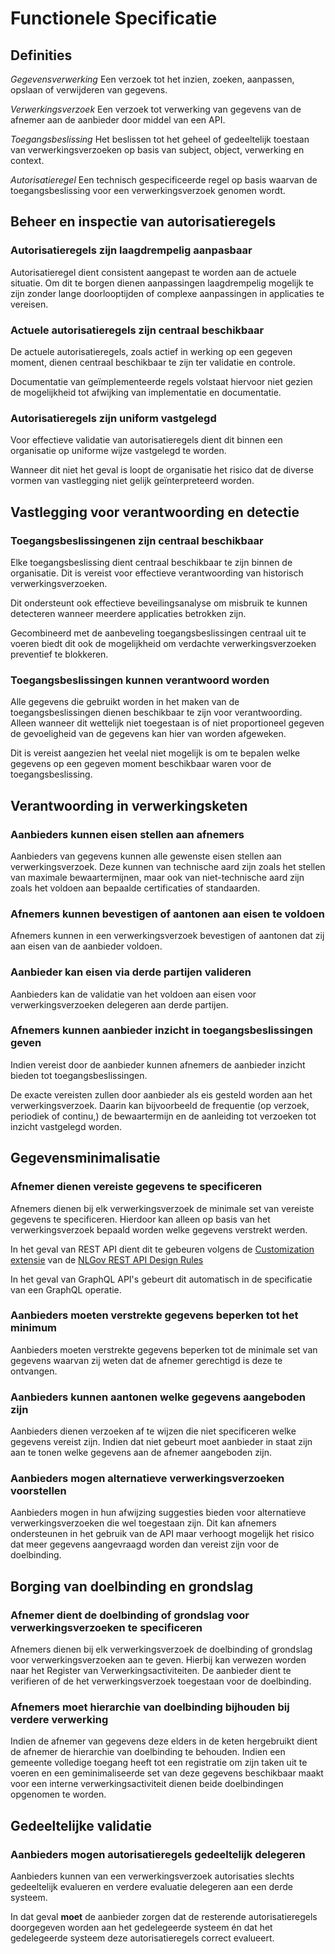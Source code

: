 # Functionele Specificatie

## Definities

<dfn>Gegevensverwerking</dfn> Een verzoek tot het inzien, zoeken, aanpassen, opslaan of verwijderen van gegevens.

<dfn>Verwerkingsverzoek</dfn> Een verzoek tot verwerking van gegevens van de afnemer aan de aanbieder door middel van een API.

<dfn>Toegangsbeslissing</dfn> Het beslissen tot het geheel of gedeeltelijk toestaan van verwerkingsverzoeken op basis van subject, object, verwerking en context.

<dfn>Autorisatieregel</dfn> Een technisch gespecificeerde regel op basis waarvan de toegangsbeslissing voor een verwerkingsverzoek genomen wordt.

## Beheer en inspectie van autorisatieregels

### Autorisatieregels zijn laagdrempelig aanpasbaar
Autorisatieregel dient consistent aangepast te worden aan de actuele situatie. Om dit te borgen dienen aanpassingen laagdrempelig mogelijk te zijn zonder lange doorlooptijden of complexe aanpassingen in applicaties te vereisen.


### Actuele autorisatieregels zijn centraal beschikbaar
De actuele autorisatieregels, zoals actief in werking op een gegeven moment, dienen centraal beschikbaar te zijn ter validatie en controle.

Documentatie van geïmplementeerde regels volstaat hiervoor niet gezien de mogelijkheid tot afwijking van implementatie en documentatie.

### Autorisatieregels zijn uniform vastgelegd
Voor effectieve validatie van autorisatieregels dient dit binnen een organisatie op uniforme wijze vastgelegd te worden.

Wanneer dit niet het geval is loopt de organisatie het risico dat de diverse vormen van vastlegging niet gelijk geïnterpreteerd worden.

## Vastlegging voor verantwoording en detectie

### Toegangsbeslissingenen zijn centraal beschikbaar

Elke toegangsbeslissing dient centraal beschikbaar te zijn binnen de organisatie. Dit is vereist voor effectieve verantwoording van historisch verwerkingsverzoeken. 

Dit ondersteunt ook effectieve beveilingsanalyse om misbruik te kunnen detecteren wanneer meerdere applicaties betrokken zijn.

<p class="note" title="Preventie">
Gecombineerd met de aanbeveling toegangsbeslissingen centraal uit te voeren biedt dit ook de mogelijkheid om verdachte verwerkingsverzoeken preventief te blokkeren.
</p>

### Toegangsbeslissingen kunnen verantwoord worden

Alle gegevens die gebruikt worden in het maken van de toegangsbeslissingen dienen beschikbaar te zijn voor verantwoording. Alleen wanneer dit wettelijk niet toegestaan is of niet proportioneel gegeven de gevoeligheid van de gegevens kan hier van worden afgeweken.

Dit is vereist aangezien het veelal niet mogelijk is om te bepalen welke gegevens op een gegeven moment beschikbaar waren voor de toegangsbeslissing.  


## Verantwoording in verwerkingsketen

### Aanbieders kunnen eisen stellen aan afnemers

Aanbieders van gegevens kunnen alle gewenste eisen stellen aan verwerkingsverzoek. Deze kunnen van technische aard zijn zoals het stellen van maximale bewaartermijnen, maar ook van niet-technische aard zijn zoals het voldoen aan bepaalde certificaties of standaarden.

### Afnemers kunnen bevestigen of aantonen aan eisen te voldoen

Afnemers kunnen in een verwerkingsverzoek bevestigen of aantonen dat zij aan eisen van de aanbieder voldoen.

### Aanbieder kan eisen via derde partijen valideren

Aanbieders kan de validatie van het voldoen aan eisen voor verwerkingsverzoeken delegeren aan derde partijen.

### Afnemers kunnen aanbieder inzicht in toegangsbeslissingen geven

Indien vereist door de aanbieder kunnen afnemers de aanbieder inzicht bieden tot toegangsbeslissingen. 

De exacte vereisten zullen door aanbieder als eis gesteld worden aan het verwerkingsverzoek. Daarin kan bijvoorbeeld de frequentie (op verzoek, periodiek of continu,) de bewaartermijn en de aanleiding tot verzoeken tot inzicht vastgelegd worden.

## Gegevensminimalisatie

### Afnemer dienen vereiste gegevens te specificeren

Afnemers dienen bij elk verwerkingsverzoek de minimale set van vereiste gegevens te specificeren. Hierdoor kan alleen op basis van het verwerkingsverzoek bepaald worden welke gegevens verstrekt werden.

In het geval van REST API dient dit te gebeuren volgens de [Customization extensie](https://docs.geostandaarden.nl/api/API-Strategie-ext/#customization) van de [NLGov REST API Design Rules](https://gitdocumentatie.logius.nl/publicatie/api/adr/)

In het geval van GraphQL API's gebeurt dit automatisch in de specificatie van een GraphQL operatie.

### Aanbieders moeten verstrekte gegevens beperken tot het minimum

Aanbieders moeten verstrekte gegevens beperken tot de minimale set van gegevens waarvan zij weten dat de afnemer gerechtigd is deze te ontvangen.

### Aanbieders kunnen aantonen welke gegevens aangeboden zijn

Aanbieders dienen verzoeken af te wijzen die niet specificeren welke gegevens vereist zijn. Indien dat niet gebeurt moet aanbieder in staat zijn aan te tonen welke gegevens aan de afnemer aangeboden zijn.

### Aanbieders mogen alternatieve verwerkingsverzoeken voorstellen

Aanbieders mogen in hun afwijzing suggesties bieden voor alternatieve verwerkingsverzoeken die wel toegestaan zijn. Dit kan afnemers ondersteunen in het gebruik van de API maar verhoogt mogelijk het risico dat meer gegevens aangevraagd worden dan vereist zijn voor de doelbinding.

## Borging van doelbinding en grondslag

### Afnemer dient de doelbinding of grondslag voor verwerkingsverzoeken te specificeren

Afnemers dienen bij elk verwerkingsverzoek de doelbinding of grondslag voor verwerkingsverzoeken aan te geven. Hierbij kan verwezen worden naar het Register van Verwerkingsactiviteiten. De aanbieder dient te verifieren of de het verwerkingsverzoek toegestaan voor de doelbinding.

### Afnemers moet hierarchie van doelbinding bijhouden bij verdere verwerking

Indien de afnemer van gegevens deze elders in de keten hergebruikt dient de afnemer de hierarchie van doelbinding te behouden. Indien een gemeente volledige toegang heeft tot een registratie om zijn taken uit te voeren en een geminimaliseerde set van deze gegevens beschikbaar maakt voor een interne verwerkingsactiviteit dienen beide doelbindingen opgenomen te worden.


## Gedeeltelijke validatie

### Aanbieders mogen autorisatieregels gedeeltelijk delegeren

Aanbieders kunnen van een verwerkingsverzoek autorisaties slechts gedeeltelijk evalueren en verdere evaluatie delegeren aan een derde systeem.

In dat geval <b>moet</b> de aanbieder zorgen dat de resterende autorisatieregels doorgegeven worden aan het gedelegeerde systeem én dat het gedelegeerde systeem deze autorisatieregels correct evalueert.

